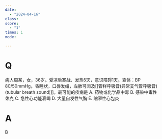 ```yaml
---
date:
  - "2024-04-16"
class: 
score:
  - "1"
times: 1
mode:

---
```



# Q
病人周某，女，36岁。受凉后寒战、发热5天，意识障碍1天。查体：BP 80/50mmHg，昏睡状，口唇发绀，左肺可闻及[[管样呼吸音(异常支气管呼吸音)(tubular breath sound)]]。最可能的痪病是
A. 药物或化学品中毒 
B. 感染中毒性休克 
C. 急性心功能衰竭
D. 大量自发性气胸 
E. 缩窄性心包炎

# A

B


